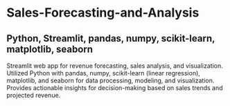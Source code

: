 # Sales-Forecasting-and-Analysis
## Python, Streamlit, pandas, numpy, scikit-learn, matplotlib, seaborn
Streamlit web app for revenue forecasting, sales analysis, and visualization. Utilized Python with pandas, numpy, scikit-learn (linear regression), matplotlib, and seaborn for data processing, modeling, and visualization. Provides actionable insights for decision-making based on sales trends and projected revenue.

